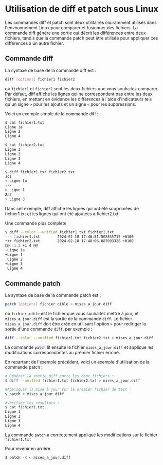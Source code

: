 # Utilisation de diff et patch sous Linux

Les commandes diff et patch sont deux utilitaires couramment utilisés dans l'environnement Linux pour comparer et fusionner des fichiers. La commande diff génère une sortie qui décrit les différences entre deux fichiers, tandis que la commande patch peut être utilisée pour appliquer ces différences à un autre fichier.

## Commande diff
La syntaxe de base de la commande diff est :

```bash
diff [options] fichier1 fichier2
```

où `fichier1` et `fichier2` sont les deux fichiers que vous souhaitez comparer. Par défaut, diff affiche les lignes qui ne correspondent pas entre les deux fichiers, en mettant en évidence les différences à l'aide d'indicateurs tels qu'un signe `>` pour les ajouts et un signe `<` pour les suppressions.

Voici un exemple simple de la commande diff :

```bash
$ cat fichier1.txt
Ligne 1a
Ligne 2
Ligne 4

$ cat fichier2.txt
Ligne 1
Ligne 2
Ligne 3
Ligne 4

$ diff fichier1.txt fichier2.txt
1c1
< Ligne 1a
---
> Ligne 1
2a3
> Ligne 3
```
Dans cet exemple, diff affiche les lignes qui ont été supprimées de fichier1.txt et les lignes qui ont été ajoutées à fichier2.txt.

Une commande plus complète

```bash
$ diff --color --unified fichier1.txt fichier2.txt
--- fichier1.txt        2024-02-18 17:46:51.508835715 +0100
+++ fichier2.txt        2024-02-18 17:48:06.885093328 +0100
@@ -1,3 +1,4 @@
-Ligne 1a
+Ligne 1
 Ligne 2
+Ligne 3
 Ligne 4
```

## Commande patch

La syntaxe de base de la commande patch est :

```bash
patch [options] fichier_cible < mises_a_jour.diff
```

où `fichier_cible` est le fichier que vous souhaitez mettre à jour, et `mises_a_jour.diff` est la sortie de la commande `diff`. Le fichier `mises_a_jour.diff` doit être créé en utilisant l'option `>` pour rediriger la sortie d'une commande `diff`, par exemple :

```bash
diff --color --unified fichier1.txt fichier2.txt > mises_a_jour.diff
```

La commande `patch` lit ensuite le fichier `mises_a_jour.diff` et applique les modifications correspondantes au premier fichier erroné.

En repartant de l'exemple précédent, voici un exemple d'utilisation de la commande patch :

```bash
# Générer la sortie diff entre les deux fichiers :
$ diff --unified fichier1.txt fichier2.txt > mises_a_jour.diff

#Appliquer la mise à jour sur le premier fichier de test :
$ patch < mises_a_jour.diff

#Vérifier les résultats :
$ cat fichier1.txt
Ligne 1
Ligne 2
Ligne 3
Ligne 4
```

La commande `patch` a correctement appliqué les modifications sur le fichier `fichier1.txt`

Pour revenir en arrière:

```bash
$ patch -R < mises_a_jour.diff
```
